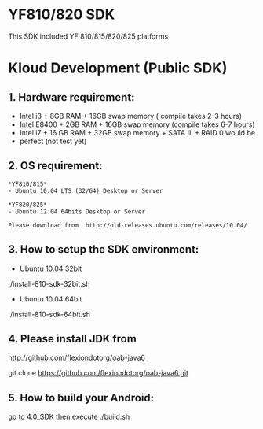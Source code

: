 YF810/820 SDK
=============

This SDK included YF 810/815/820/825 platforms

Kloud Development (Public SDK)
==============================

## 1. Hardware requirement:

   - Intel i3 + 8GB RAM + 16GB swap memory ( compile takes 2-3 hours)
   - Intel E8400 + 2GB RAM + 16GB swap memory (compile takes 6-7 hours)
   - Intel i7 + 16 GB RAM + 32GB swap memory + SATA III + RAID 0 would be 
   - perfect (not test yet)

## 2. OS requirement:

    *YF810/815*   
    - Ubuntu 10.04 LTS (32/64) Desktop or Server 
    
    *YF820/825*
    - Ubuntu 12.04 64bits Desktop or Server 
    
    Please download from  http://old-releases.ubuntu.com/releases/10.04/

## 3. How to setup the SDK environment:
    
   - Ubuntu 10.04 32bit

   ./install-810-sdk-32bit.sh

   - Ubuntu 10.04 64bit
   
   ./install-810-sdk-64bit.sh

## 4. Please install JDK from 
    
   http://github.com/flexiondotorg/oab-java6

   git clone https://github.com/flexiondotorg/oab-java6.git


## 5. How to build your Android:

   go to 4.0_SDK then execute ./build.sh



